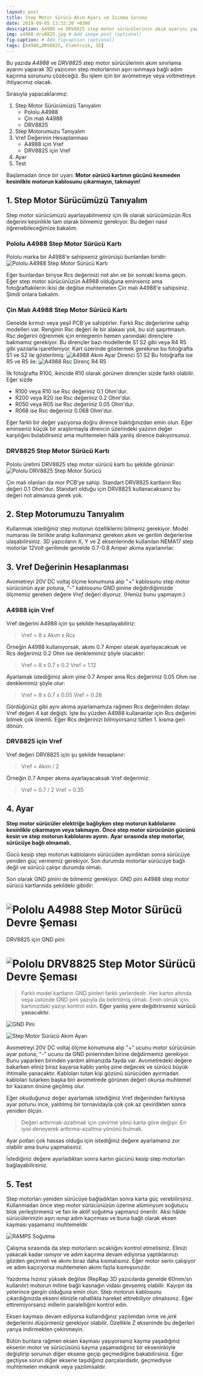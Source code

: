 ```yaml
---
layout: post
title: Step Motor Sürücü Akım Ayarı ve Isınma Sorunu
date: 2019-09-05 13:32:20 +0300
description: A4988 ve DRV8825 step motor sürücülerinin akım ayarını yaparak 3D yazıcının step motorlarının aşırı ısınma ve adım kaçırma sorununu çözeceğiz...
img: a4988-drv8825.jpg # Add image post (optional)
fig-caption: # Add figcaption (optional)
tags: [A4988,DRV8825, Elektroik, 3D]
---
```


Bu yazıda *A4988* ve *DRV8825* step motor sürücülerinin akım sınırlama ayarını yaparak 3D yazıcının step motorlarının aşırı ısınmaya bağlı adım kaçırma sorununu çözeceğiz. Bu işlem için bir avometreye veya voltmetreye ihtiyacımız olacak.

Sırasıyla yapacaklarımız:
1. Step Motor Sürücümüzü Tanıyalım
	* Pololu A4988
	* Çin malı A4988
	* DRV8825
2. Step Motorumuzu Tanıyalım
3. Vref Değerinin Hesaplanması
	* A4988 için Vref
	* DRV8825 için Vref
4. Ayar
5. Test 

Başlamadan önce bir uyarı:
**Motor sürücü kartının gücünü kesmeden kesinlikle motorun kablosunu çıkarmayın, takmayın!**

## 1. Step Motor Sürücümüzü Tanıyalım

Step motor sürücümüzü ayarlayabilmemiz için ilk olarak sürücümüzün *Rcs* değerini kesinlikle tam olarak bilmemiz gerekiyor. Bu değeri nasıl öğrenebileceğimize bakalım. 

### Pololu A4988 Step Motor Sürücü Kartı
Pololu marka bir A4988'e sahipseniz görünüşü bunlardan biridir:
![Pololu A4988 Step Motor Sürücü Kartı](https://a.pololu-files.com/picture/0J10071.1200.jpg?0eb1450425fcc3730117ddaadee7c6c8)

Eğer bunlardan biriyse Rcs değerinizi not alın ve bir sonraki kısma geçin. Eğer step motor sürücünüzün A4988 olduğuna eminseniz ama fotoğraftakilerin ikisi de değilse muhtemelen Çin malı A4988'e sahipsiniz. Şimdi onlara bakalım.

### Çin Malı A4988 Step Motor Sürücü Kartı
Genelde kırmızı veya yeşil PCB'ye sahiptirler. Farklı Rsc değerlerine sahip modelleri var. 
Renginin Rsc değeri ile bir alakası yok, bu sizi şaşırtmasın. Rsc değerini öğrenmek için entegrenin hemen yanındaki dirençlere bakmamız gerekiyor. Bu dirençler bazı modellerde S1 S2 gibi veya R4 R5 gibi yazılarla işaretleniyor. Kart üzerinde göstermek gerekirse bu fotoğrafta S1 ve S2 ile gösterilmiş:
![A4988 Akım Ayar Direnci S1 S2](https://reprap.org/mediawiki/images/thumb/3/31/A4988_detail_current_sense_r_1a.jpg/320px-A4988_detail_current_sense_r_1a.jpg)
Bu fotoğrafta ise R5 ve R5 ile:
![A4988 Rsc Direnç R4 R5]({{site.baseurl}}/assets/img/A4988_step_motor_surucu.jpg)

İlk fotoğrafta R100, ikincide R10 olarak görünen dirençler sizde farklı olabilir. Eğer sizde 
* R100 veya R10 ise Rsc değeriniz 0.1 Ohm'dur.
* R200 veya R20 ise Rsc değeriniz 0.2 Ohm'dur.
* R050 veya R05 ise Rsc değeriniz 0.05 Ohm'dur.
* R068 ise Rsc değeriniz 0.068 Ohm'dur.

Eğer farklı bir değer yazıyorsa doğru dirence baktığınızdan emin olun. Eğer eminseniz küçük bir araştırmayla direncin üzerindeki yazının değer karşılığını bulabilirsiniz ama muhtemelen hâlâ yanlış dirence bakıyorsunuz.

### DRV8825 Step Motor Sürücü Kartı
Pololu üretimi DRV8825 step motor sürücü kartı bu şekilde görünür:
![Pololu DRV8825 Step Motor Sürücü](https://a.pololu-files.com/picture/0J4227.1200.jpg?7479185b591b5fa757c5687a5ee3b7d2)

Çin malı olanları da mor PCB'ye sahip. Standart DRV8825 kartların Rsc değeri 0.1 Ohm'dur. Standart olduğu için DRV8825 kullanacaksanız bu değeri not almanıza gerek yok.

## 2. Step Motorumuzu Tanıyalım

Kullanmak istediğiniz step motorun özelliklerini bilmeniz gerekiyor. Model numarası ile birlikte aratıp kullanmanız gereken akım ve gerilim değerlerine ulaşabilirsiniz. 3D yazıcıların X, Y ve Z eksenlerinde kullanılan NEMA17 step motorlar 12Volt gerilimde genelde 0.7-0.8 Amper akıma ayarlanırlar.

## 3. Vref Değerinin Hesaplanması

Avometreyi 20V DC voltaj ölçme konumuna alıp "+" kablosunu step motor sürücünün ayar potuna, "-" kablosunu GND pinine değdirdiğimizde ölçmemiz gereken değere *Vref* değeri diyoruz. (Henüz bunu yapmayın.)

### A4988 için Vref
Vref değerini A4988 için şu şekilde hesaplayabiliriz:
> Vref = 8 x Akım x Rcs

Örneğin A4988 kullanıyorsak, akımı 0.7 Amper olarak ayarlayacaksak ve Rcs değerimiz 0.2 Ohm ise denklemimiz şöyle olacaktır: 
> Vref = 8 x 0.7 x 0.2
> Vref = 1.12

Ayarlamak istediğimiz akım yine 0.7 Amper ama Rcs değerimiz 0.05 Ohm ise denklemimiz şöyle olur:
> Vref = 8 x 0.7 x 0.05
> Vref = 0.28

Gördüğünüz gibi aynı akıma ayarlamamıza rağmen Rcs değerinden dolayı Vref değeri 4 kat değişti. İşte bu yüzden A4988 kullananlar için Rcs değerini bilmek çok önemli. Eğer Rcs değerinizi bilmiyorsanız lütfen 1. kısma geri dönün.

### DRV8825 için Vref
Vref değeri DRV8825 için şu şekilde hesaplanır:
> Vref = Akım / 2

Örneğin 0.7 Amper akıma ayarlayacaksak Vref değerimiz:
> Vref = 0.7 / 2
> Vref = 0.35

## 4. Ayar

**Step motor sürücüler elektriğe bağlıyken step motorun kablolarını kesinlikle çıkarmayın veya takmayın.**
**Önce step motor sürücünün gücünü kesin ve step motorun kablolarını ayırın.**
**Ayar sırasında step motorlar, sürücüye bağlı olmamalı.**

Gücü kesip step motorun kablolarını sürücüden ayırdıktan sonra sürücüye yeniden güç vermemiz gerekiyor. Son durumda motorlar sürücüye bağlı değil ve sürücü çalışır durumda olmalı.

Son olarak GND pinini de bilmemiz gerekiyor. GND pini A4988 step motor sürücü kartlarında şekildeki gibidir:
# ![Pololu A4988 Step Motor Sürücü Devre Şeması](https://a.pololu-files.com/picture/0J10073.600.jpg?75d9ca5bb2e095e5c5f64350019e1b81)

DRV8825 için GND pini:
# ![Pololu DRV8825 Step Motor Sürücü Devre Şeması](https://a.pololu-files.com/picture/0J4232.600.png?f2f6269e0a80c41f0a5147915106aa55)

> Farklı model kartların GND pinleri farklı yerlerdedir. Her kartın altında veya üstünde GND pini yazıyla da belirtilmiş olmalı. Emin olmak için kartınızdaki yazıyı kontrol edin. **Eğer yanlış yere değdirirseniz sürücü yanacaktır.**
 
![GND Pini](https://reprap.org/mediawiki/images/f/f3/Stepper_drivers_a4988_drv8825_4a.jpg)

![Step Motor Sürücü Akım Ayarı]({{site.baseurl}}/assets/img/StepSurucuAkimAyari.jpg)

Avometreyi 20V DC voltaj ölçme konumuna alıp "+" ucunu motor sürücünün ayar potuna, "-" ucunu da GND pinlerinden birine değdirmemiz gerekiyor. Bunu yaparken birinden yardım almanızda fayda var. Avometredeki değere bakarken eliniz biraz kayarsa kablo yanlış pine değecek ve sürücü büyük ihtimalle yanacaktır. Kabloları tutan kişi gözünü sürücüden ayırmadan kabloları tutarken başka biri avometrede görünen değeri okursa muhtemel bir kazanın önüne geçilmiş olur.

Eğer okuduğunuz değer ayarlamak istediğiniz Vref değerinden farklıysa ayar potunu ince, yalıtılmış bir tornavidayla çok çok az çevirdikten sonra yeniden ölçün. 

> Değeri arttırmak-azaltmak için çevirme yönü karta göre değişir. En iyisi deneyerek arttırma-azaltma yönünü bulmak.

Ayar potları çok hassas olduğu için istediğiniz değere ayarlamanız zor olabilir ama bunu yapmalısınız.

İstediğiniz değere ayarladıktan sonra kartın gücünü kesip step motorları bağlayabilirsiniz.

## 5. Test

Step motorları yeniden sürücüye bağladıktan sonra karta güç verebilirsiniz. Kullanmadan önce step motor sürücünüzün üzerine alüminyum soğutucu blok yerleştirmeniz ve fan ile aktif soğutma yapmanız önerilir. Aksi hâlde sürücülerinizin aşırı ısınıp adım kaçırması ve buna bağlı olarak eksen kayması yaşamanız muhtemeldir.

![RAMPS Soğutma]({{site.baseurl}}/assets/img/RAMPS_Sogutma.jpg)

Çalışma sırasında da step motorların sıcaklığını kontrol etmelisiniz. Elinizi yakacak kadar ısınıyor ve adım kaçırma devam ediyorsa yaptıklarınızı gözden geçirmeli ve akımı biraz daha kısmalısınız. Eğer motor serin çalışıyor ve adım kaçırıyorsa muhtemelen akımı fazla kısmışsınızdır.

Yazdırma hızınız yüksek değilse (RepRap 3D yazıcılarda genelde 60mm/sn kullanılır) motorun miline bağlı kasnağın vidası gevşemiş olabilir. Kayışın da yeterince gergin olduğuna emin olun. Step motorun kablosunu çıkardığınızda ekseni elinizle rahatlıkla hareket ettirebiliyor olmalısınız. Eğer ettiremiyorsanız millerin paralelliğini kontrol edin. 

Eksen kayması devam ediyorsa kullandığınız yazılımdan ivme ve *jerk* değerlerini düşürmeniz gerekiyor olabilir. Özellikle Z ekseninde bu değerleri yarıya indirmekten çekinmeyin.

Bütün bunlara rağmen eksen kayması yaşıyorsanız kayma yaşadığınız eksenin motor ve sürücüsünü kayma yaşamadığınız bir ekseninkiyle değiştirip sorunun diğer eksene geçip geçmediğine bakabilirsiniz. Eğer geçtiyse sorun diğer eksene taşıdığınız parçalardadır, geçmediyse muhtemelen mekanik veya yazılımsaldır.

